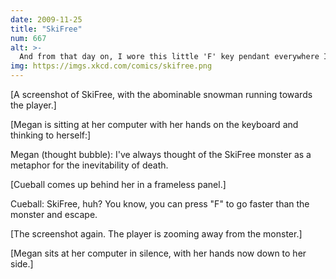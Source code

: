 ```yaml
---
date: 2009-11-25
title: "SkiFree"
num: 667
alt: >-
  And from that day on, I wore this little 'F' key pendant everywhere I went.
img: https://imgs.xkcd.com/comics/skifree.png
---
```

[A screenshot of SkiFree, with the abominable snowman running towards the player.]

[Megan is sitting at her computer with her hands on the keyboard and thinking to herself:]

Megan (thought bubble): I've always thought of the SkiFree monster as a metaphor for the inevitability of death.

[Cueball comes up behind her in a frameless panel.]

Cueball: SkiFree, huh? You know, you can press "F" to go faster than the monster and escape.

[The screenshot again. The player is zooming away from the monster.]

[Megan sits at her computer in silence, with her hands now down to her side.]